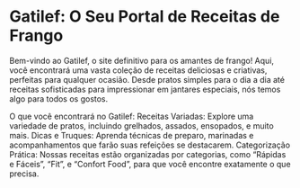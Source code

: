 # Gatilef: O Seu Portal de Receitas de Frango
Bem-vindo ao Gatilef, o site definitivo para os amantes de frango! Aqui, você encontrará uma vasta coleção de receitas deliciosas e criativas, perfeitas para qualquer ocasião. Desde pratos simples para o dia a dia até receitas sofisticadas para impressionar em jantares especiais, nós temos algo para todos os gostos.

O que você encontrará no Gatilef:
Receitas Variadas: Explore uma variedade de pratos, incluindo grelhados, assados, ensopados, e muito mais.
Dicas e Truques: Aprenda técnicas de preparo, marinadas e acompanhamentos que farão suas refeições se destacarem.
Categorização Prática: Nossas receitas estão organizadas por categorias, como “Rápidas e Fáceis”, “Fit”, e “Confort Food”, para que você encontre exatamente o que precisa.
